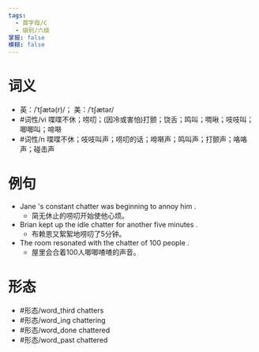 ```yaml
---
tags:
  - 首字母/C
  - 级别/六级
掌握: false
模糊: false
---
```

# 词义
- 英：/ˈtʃætə(r)/； 美：/ˈtʃætər/
- #词性/vi  喋喋不休；唠叨；(因冷或害怕)打颤；饶舌；鸣叫；啁啾；吱吱叫；唧唧叫；啼啭
- #词性/n  喋喋不休；吱吱叫声；唠叨的话；啼啭声；鸣叫声；打颤声；咯咯声；碰击声
# 例句
- Jane 's constant chatter was beginning to annoy him .
	- 简无休止的唠叨开始使他心烦。
- Brian kept up the idle chatter for another five minutes .
	- 布赖恩又絮絮地唠叨了5分钟。
- The room resonated with the chatter of 100 people .
	- 屋里会合着100人唧唧喳喳的声音。
# 形态
- #形态/word_third chatters
- #形态/word_ing chattering
- #形态/word_done chattered
- #形态/word_past chattered
